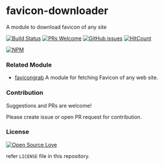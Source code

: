 # favicon-downloader

A module to download favicon of any site

[![Build Status](https://travis-ci.org/anubhavsrivastava/favicon-downloader.svg?branch=master)](https://travis-ci.org/anubhavsrivastava/favicon-downloader)
[![PRs Welcome](https://img.shields.io/badge/PRs-welcome-brightgreen.svg?style=flat-square)](http://makeapullrequest.com)
[![GitHub issues](https://img.shields.io/github/issues/anubhavsrivastava/favicon-downloader.svg?style=flat-square)](https://github.com/anubhavsrivastava/favicon-downloader/issues)
[![HitCount](http://hits.dwyl.io/anubhavsrivastava/favicon-downloader.svg)](http://hits.dwyl.io/anubhavsrivastava/favicon-downloader)

[![NPM](https://nodei.co/npm/favicon-downloader.png?downloads=true&stars=true)](https://nodei.co/npm/favicon-downloader/)

### Related Module

-   [favicongrab](https://github.com/anubhavsrivastava/favicongrab) A module for fetching Favicon of any web site.

### Contribution

Suggestions and PRs are welcome!

Please create issue or open PR request for contribution.

### License

[![Open Source Love](https://badges.frapsoft.com/os/mit/mit.svg?v=102)](LICENSE)

refer `LICENSE` file in this repository.

